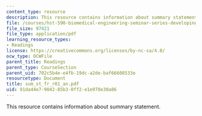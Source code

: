 ```yaml
---
content_type: resource
description: This resource contains information about summary statement.
file: /courses/hst-590-biomedical-engineering-seminar-series-developing-professional-skills-fall-2006/91da44e7904285b30ff2e1e978e38a86_sum_st_fr_r01_an.pdf
file_size: 97421
file_type: application/pdf
learning_resource_types:
- Readings
license: https://creativecommons.org/licenses/by-nc-sa/4.0/
ocw_type: OCWFile
parent_title: Readings
parent_type: CourseSection
parent_uid: 702c5b4e-e4fb-19dc-a2de-baf66608533e
resourcetype: Document
title: sum_st_fr_r01_an.pdf
uid: 91da44e7-9042-85b3-0ff2-e1e978e38a86
---
```

This resource contains information about summary statement.
